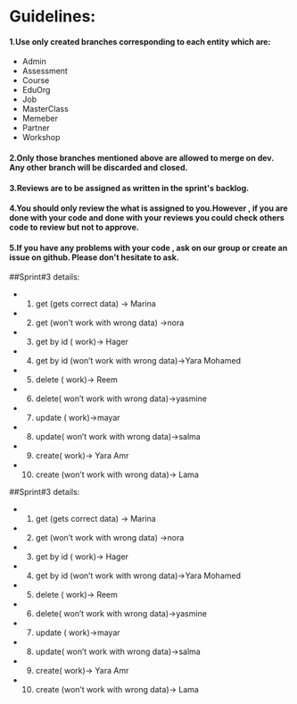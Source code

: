 # Guidelines:

#### 1.Use only created branches corresponding to each entity which are:
* Admin
* Assessment
* Course
* EduOrg
* Job
* MasterClass
* Memeber
* Partner
* Workshop

#### 2.Only those branches mentioned above are allowed to merge on dev. Any other branch will be discarded and closed.
#### 3.Reviews are to be assigned as written in the sprint's backlog.
#### 4.You should only review the what is assigned to you.However , if you are done with your code and done with your reviews you could check others code to review but not to approve.
#### 5.If you have any problems with your code , ask on our group or create an issue on github. Please don't hesitate to ask.

##Sprint#3 details:
* 1. get (gets correct data) -> Marina
* 2. get  (won’t work with wrong data) ->nora
* 3. get by id ( work)-> Hager
* 4. get by id (won’t work with wrong data)->Yara Mohamed
* 5. delete ( work)-> Reem
* 6. delete( won’t work with wrong data)->yasmine
* 7. update ( work)->mayar
* 8. update( won’t work with wrong data)->salma
* 9. create( work)-> Yara Amr
* 10. create (won’t work with wrong data)-> Lama




##Sprint#3 details:
* 1. get (gets correct data) -> Marina
* 2. get  (won’t work with wrong data) ->nora
* 3. get by id ( work)-> Hager
* 4. get by id (won’t work with wrong data)->Yara Mohamed
* 5. delete ( work)-> Reem
* 6. delete( won’t work with wrong data)->yasmine
* 7. update ( work)->mayar
* 8. update( won’t work with wrong data)->salma
* 9. create( work)-> Yara Amr
* 10. create (won’t work with wrong data)-> Lama

